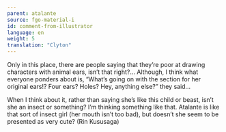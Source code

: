 ```yaml
---
parent: atalante
source: fgo-material-i
id: comment-from-illustrator
language: en
weight: 5
translation: "Clyton"
---
```


Only in this place, there are people saying that they’re poor at drawing characters with animal ears, isn’t that right?… Although, I think what everyone ponders about is, “What’s going on with the section for her original ears!? Four ears? Holes? Hey, anything else?” they said…

When I think about it, rather than saying she’s like this child or beast, isn’t she an insect or something? I’m thinking something like that. Atalante is like that sort of insect girl (her mouth isn’t too bad), but doesn’t she seem to be presented as very cute? (Rin Kususaga)
